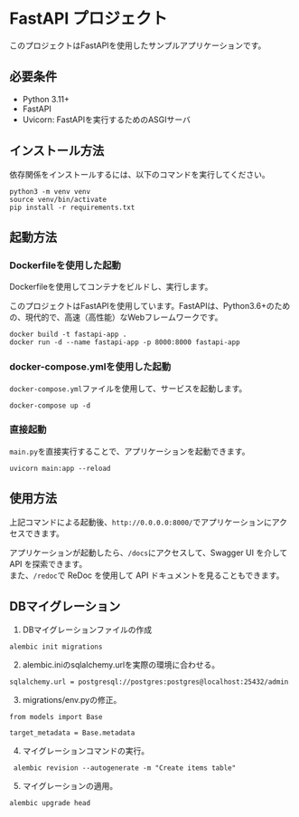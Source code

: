 # FastAPI プロジェクト

このプロジェクトはFastAPIを使用したサンプルアプリケーションです。

## 必要条件

- Python 3.11+
- FastAPI
- Uvicorn: FastAPIを実行するためのASGIサーバ

## インストール方法

依存関係をインストールするには、以下のコマンドを実行してください。

```bash:
python3 -m venv venv
source venv/bin/activate
pip install -r requirements.txt

```

## 起動方法

### Dockerfileを使用した起動

Dockerfileを使用してコンテナをビルドし、実行します。

このプロジェクトはFastAPIを使用しています。FastAPIは、Python3.6+のための、現代的で、高速（高性能）なWebフレームワークです。

```bash:
docker build -t fastapi-app .
docker run -d --name fastapi-app -p 8000:8000 fastapi-app
```

### docker-compose.ymlを使用した起動

`docker-compose.yml`ファイルを使用して、サービスを起動します。

```bash:
docker-compose up -d
```

### 直接起動

`main.py`を直接実行することで、アプリケーションを起動できます。

```bash:
uvicorn main:app --reload
```

## 使用方法

上記コマンドによる起動後、`http://0.0.0.0:8000/`でアプリケーションにアクセスできます。  

アプリケーションが起動したら、`/docs`にアクセスして、Swagger UI を介して API を探索できます。  
また、`/redoc`で ReDoc を使用して API ドキュメントを見ることもできます。

## DBマイグレーション

1. DBマイグレーションファイルの作成

```bash:
alembic init migrations
```

2. alembic.iniのsqlalchemy.urlを実際の環境に合わせる。

```ini: alembic.ini
sqlalchemy.url = postgresql://postgres:postgres@localhost:25432/admin
```

3. migrations/env.pyの修正。

```python: env.py
from models import Base

target_metadata = Base.metadata
```

4. マイグレーションコマンドの実行。

```bash:
 alembic revision --autogenerate -m "Create items table"
```

5. マイグレーションの適用。

```bash:
alembic upgrade head
```
